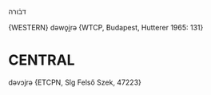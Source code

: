 דבֿורה

{WESTERN}
dəwǫi̯rə {WTCP, Budapest, Hutterer 1965: 131}

CENTRAL
========

dəvɔjrə {ETCPN, Sîg Felső Szek, 47223}